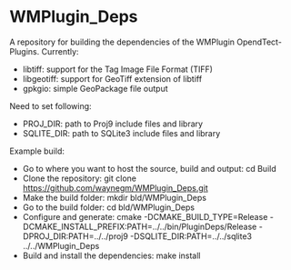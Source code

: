# WMPlugin_Deps

A repository for building the dependencies of the WMPlugin OpendTect-Plugins. Currently:

- libtiff: support for the Tag Image File Format (TIFF)
- libgeotiff: support for GeoTiff extension of libtiff
- gpkgio: simple GeoPackage file output

Need to set following:

- PROJ_DIR: path to Proj9 include files and library
- SQLITE_DIR: path to SQLite3 include files and library

Example build:

- Go to where you want to host the source, build and output: cd Build
- Clone the repository: git clone https://github.com/waynegm/WMPlugin_Deps.git
- Make the build folder: mkdir bld/WMPlugin_Deps
- Go to the build folder: cd bld/WMPlugin_Deps
- Configure and generate: cmake -DCMAKE_BUILD_TYPE=Release -DCMAKE_INSTALL_PREFIX:PATH=../../bin/PluginDeps/Release  -DPROJ_DIR:PATH=../../proj9 -DSQLITE_DIR:PATH=../../sqlite3 ../../WMPlugin_Deps
- Build and install the dependencies: make install
